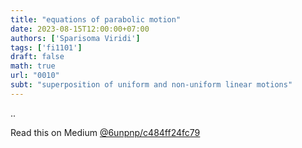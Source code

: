 ```yaml
---
title: "equations of parabolic motion"
date: 2023-08-15T12:00:00+07:00
authors: ['Sparisoma Viridi']
tags: ['fi1101']
draft: false
math: true
url: "0010"
subt: "superposition of uniform and non-uniform linear motions"
---
```

..


Read this on Medium [@6unpnp/c484ff24fc79](https://medium.com/@6unpnp/equations-of-parabolic-motion-c484ff24fc79)
